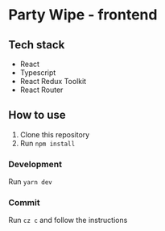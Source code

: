 # Party Wipe - frontend

## Tech stack
- React
- Typescript
- React Redux Toolkit
- React Router


## How to use
1. Clone this repository
2. Run `npm install`

### Development
Run `yarn dev`

### Commit
Run `cz c` and follow the instructions
